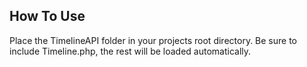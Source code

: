
## How To Use

Place the TimelineAPI folder in your projects root directory. Be sure to include Timeline.php, the rest will be loaded automatically.
